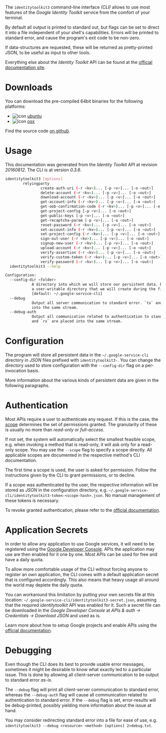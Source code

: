 <!---
DO NOT EDIT !
This file was generated automatically from 'src/mako/cli/README.md.mako'
DO NOT EDIT !
-->
The `identitytoolkit3` command-line interface *(CLI)* allows to use most features of the *Google Identity Toolkit* service from the comfort of your terminal.

By default all output is printed to standard out, but flags can be set to direct it into a file independent of your shell's
capabilities. Errors will be printed to standard error, and cause the program's exit code to be non-zero.

If data-structures are requested, these will be returned as pretty-printed JSON, to be useful as input to other tools.

Everything else about the *Identity Toolkit* API can be found at the
[official documentation site](https://developers.google.com/identity-toolkit/v3/).

# Downloads

You can download the pre-compiled 64bit binaries for the following platforms:

* ![icon](http://megaicons.net/static/img/icons_sizes/6/140/16/ubuntu-icon.png) [ubuntu](http://dl.byronimo.de/google.rs/cli/0.3.6/ubuntu/identitytoolkit3.tar.gz)
* ![icon](http://hydra-media.cursecdn.com/wow.gamepedia.com/a/a2/Apple-icon-16x16.png?version=25ddd67ac3dd3b634478e3978b76cb74) [osx](http://dl.byronimo.de/google.rs/cli/0.3.6/osx/identitytoolkit3.tar.gz)

Find the source code [on github](https://github.com/Byron/google-apis-rs/tree/master/gen/identitytoolkit3-cli).

# Usage

This documentation was generated from the *Identity Toolkit* API at revision *20160812*. The CLI is at version *0.3.6*.

```bash
identitytoolkit3 [options]
        relyingparty
                create-auth-uri (-r <kv>)... [-p <v>]... [-o <out>]
                delete-account (-r <kv>)... [-p <v>]... [-o <out>]
                download-account (-r <kv>)... [-p <v>]... [-o <out>]
                get-account-info (-r <kv>)... [-p <v>]... [-o <out>]
                get-oob-confirmation-code (-r <kv>)... [-p <v>]... [-o <out>]
                get-project-config [-p <v>]... [-o <out>]
                get-public-keys [-p <v>]... [-o <out>]
                get-recaptcha-param [-p <v>]... [-o <out>]
                reset-password (-r <kv>)... [-p <v>]... [-o <out>]
                set-account-info (-r <kv>)... [-p <v>]... [-o <out>]
                set-project-config (-r <kv>)... [-p <v>]... [-o <out>]
                sign-out-user (-r <kv>)... [-p <v>]... [-o <out>]
                signup-new-user (-r <kv>)... [-p <v>]... [-o <out>]
                upload-account (-r <kv>)... [-p <v>]... [-o <out>]
                verify-assertion (-r <kv>)... [-p <v>]... [-o <out>]
                verify-custom-token (-r <kv>)... [-p <v>]... [-o <out>]
                verify-password (-r <kv>)... [-p <v>]... [-o <out>]
  identitytoolkit3 --help

Configuration:
  --config-dir <folder>
            A directory into which we will store our persistent data. Defaults to
            a user-writable directory that we will create during the first invocation.
            [default: ~/.google-service-cli]
  --debug
            Output all server communication to standard error. `tx` and `rx` are placed
            into the same stream.
  --debug-auth
            Output all communication related to authentication to standard error. `tx`
            and `rx` are placed into the same stream.

```

# Configuration

The program will store all persistent data in the `~/.google-service-cli` directory in *JSON* files prefixed with `identitytoolkit3-`.  You can change the directory used to store configuration with the `--config-dir` flag on a per-invocation basis.

More information about the various kinds of persistent data are given in the following paragraphs.

# Authentication

Most APIs require a user to authenticate any request. If this is the case, the [scope][scopes] determines the 
set of permissions granted. The granularity of these is usually no more than *read-only* or *full-access*.

If not set, the system will automatically select the smallest feasible scope, e.g. when invoking a
method that is read-only, it will ask only for a read-only scope. 
You may use the `--scope` flag to specify a scope directly. 
All applicable scopes are documented in the respective method's CLI documentation.

The first time a scope is used, the user is asked for permission. Follow the instructions given 
by the CLI to grant permissions, or to decline.

If a scope was authenticated by the user, the respective information will be stored as *JSON* in the configuration
directory, e.g. `~/.google-service-cli/identitytoolkit3-token-<scope-hash>.json`. No manual management of these tokens
is necessary.

To revoke granted authentication, please refer to the [official documentation][revoke-access].

# Application Secrets

In order to allow any application to use Google services, it will need to be registered using the 
[Google Developer Console][google-dev-console]. APIs the application may use are then enabled for it
one by one. Most APIs can be used for free and have a daily quota.

To allow more comfortable usage of the CLI without forcing anyone to register an own application, the CLI
comes with a default application secret that is configured accordingly. This also means that heavy usage
all around the world may deplete the daily quota.

You can workaround this limitation by putting your own secrets file at this location: 
`~/.google-service-cli/identitytoolkit3-secret.json`, assuming that the required *identitytoolkit* API 
was enabled for it. Such a secret file can be downloaded in the *Google Developer Console* at 
*APIs & auth -> Credentials -> Download JSON* and used as is.

Learn more about how to setup Google projects and enable APIs using the [official documentation][google-project-new].


# Debugging

Even though the CLI does its best to provide usable error messages, sometimes it might be desirable to know
what exactly led to a particular issue. This is done by allowing all client-server communication to be 
output to standard error *as-is*.

The `--debug` flag will print all client-server communication to standard error, whereas the `--debug-auth` flag
will cause all communication related to authentication to standard error.
If the `--debug` flag is set, error-results will be debug-printed, possibly yielding more information about the 
issue at hand.

You may consider redirecting standard error into a file for ease of use, e.g. `identitytoolkit3 --debug <resource> <method> [options] 2>debug.txt`.


[scopes]: https://developers.google.com/+/api/oauth#scopes
[revoke-access]: http://webapps.stackexchange.com/a/30849
[google-dev-console]: https://console.developers.google.com/
[google-project-new]: https://developers.google.com/console/help/new/